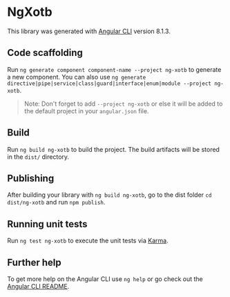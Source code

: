 # NgXotb

This library was generated with [Angular CLI](https://github.com/angular/angular-cli) version 8.1.3.

## Code scaffolding

Run `ng generate component component-name --project ng-xotb` to generate a new component. You can also use `ng generate directive|pipe|service|class|guard|interface|enum|module --project ng-xotb`.
> Note: Don't forget to add `--project ng-xotb` or else it will be added to the default project in your `angular.json` file. 

## Build

Run `ng build ng-xotb` to build the project. The build artifacts will be stored in the `dist/` directory.

## Publishing

After building your library with `ng build ng-xotb`, go to the dist folder `cd dist/ng-xotb` and run `npm publish`.

## Running unit tests

Run `ng test ng-xotb` to execute the unit tests via [Karma](https://karma-runner.github.io).

## Further help

To get more help on the Angular CLI use `ng help` or go check out the [Angular CLI README](https://github.com/angular/angular-cli/blob/master/README.md).

